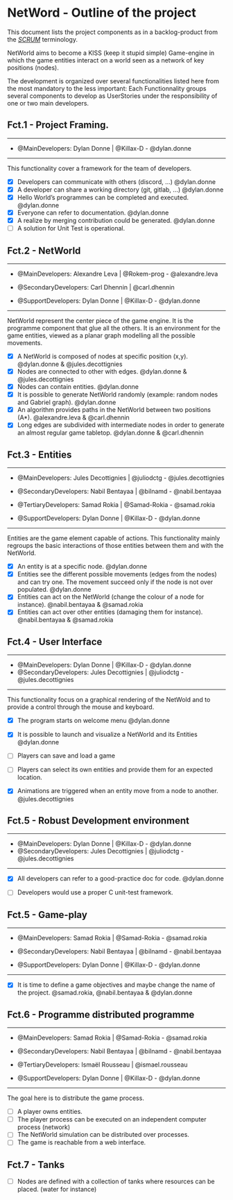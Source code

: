 # NetWord - Outline of the project

This document lists the project components as in a backlog-product from the [*SCRUM*](https://fr.wikipedia.org/wiki/Scrum_(d%C3%A9veloppement)#Glossaire) terminology.

NetWorld aims to become a KISS (keep it stupid simple) Game-engine in which the game entities interact on a world seen as a network of key positions (nodes).

The development is organized over several functionalities listed here from the most mandatory to the less important:
Each Functionnality groups several components to develop as UserStories under the responsibility of one or two main developers.

## Fct.1 - Project Framing.
---
- @MainDevelopers: Dylan Donne | @Killax-D - @dylan.donne
---

This functionality cover a framework for the team of developers.

- [x] Developers can communicate with others (discord, ...) @dylan.donne
- [x] A developer can share a working directory (git, gitlab, ...) @dylan.donne
- [x] Hello World’s programmes can be completed and executed. @dylan.donne
- [x] Everyone can refer to documentation. @dylan.donne
- [x] A realize by merging contribution could be generated. @dylan.donne
- [ ] A solution for Unit Test is operational.

## Fct.2 - NetWorld
---
- @MainDevelopers: Alexandre Leva | @Rokem-prog - @alexandre.leva
- @SecondaryDevelopers: Carl Dhennin | @carl.dhennin

- @SupportDevelopers: Dylan Donne | @Killax-D - @dylan.donne
---

NetWorld represent the center piece of the game engine. It is the programme component that glue all the others. 
It is an environment for the game entities, viewed as a planar graph modelling all the possible movements. 

- [x] A NetWorld is composed of nodes at specific position (x,y). @dylan.donne & @jules.decottignies
- [x] Nodes are connected to other with edges. @dylan.donne & @jules.decottignies
- [x] Nodes can contain entities. @dylan.donne
- [x] It is possible to generate NetWorld randomly (example: random nodes and Gabriel graph). @dylan.donne
- [x] An algorithm provides paths in the NetWorld between two positions (A*). @alexandre.leva & @carl.dhennin
- [x] Long edges are subdivided with intermediate nodes in order to generate an almost regular game tabletop. @dylan.donne & @carl.dhennin

## Fct.3 - Entities

---
- @MainDevelopers: Jules Decottignies | @juliodctg - @jules.decottignies
- @SecondaryDevelopers: Nabil Bentayaa | @bilnamd - @nabil.bentayaa
- @TertiaryDevelopers: Samad Rokia | @Samad-Rokia - @samad.rokia

- @SupportDevelopers: Dylan Donne | @Killax-D - @dylan.donne
---

Entities are the game element capable of actions. This functionality mainly regroups the basic interactions of those entities between them and with the NetWorld.


- [x] An entity is at a specific node. @dylan.donne
- [x] Entities see the different possible movements (edges from the nodes) and can try one. The movement succeed only if the node is not over populated. @dylan.donne
- [x] Entities can act on the NetWorld (change the colour of a node for instance). @nabil.bentayaa & @samad.rokia
- [x] Entities can act over other entities (damaging them for instance). @nabil.bentayaa & @samad.rokia

## Fct.4 - User Interface
---
- @MainDevelopers: Dylan Donne | @Killax-D - @dylan.donne
- @SecondaryDevelopers: Jules Decottignies | @juliodctg - @jules.decottignies
---

This functionality focus on a graphical rendering of the NetWold and to provide a control through the mouse and keyboard.

- [x] The program starts on welcome menu @dylan.donne
- [x] It is possible to launch and visualize a NetWorld and its Entities @dylan.donne
- [ ] Players can save and load a game 
- [ ] Players can select its own entities and provide them for an expected location.
- [x] Animations are triggered when an entity move from a node to another. @jules.decottignies


## Fct.5 - Robust Development environment
---
- @MainDevelopers: Dylan Donne | @Killax-D - @dylan.donne
- @SecondaryDevelopers: Jules Decottignies | @juliodctg - @jules.decottignies
---

- [x] All developers can refer to a good-practice doc for code. @dylan.donne
- [ ] Developers would use a proper C unit-test framework.


## Fct.5 - Game-play
---
- @MainDevelopers: Samad Rokia | @Samad-Rokia - @samad.rokia
- @SecondaryDevelopers: Nabil Bentayaa | @bilnamd - @nabil.bentayaa

- @SupportDevelopers: Dylan Donne | @Killax-D - @dylan.donne
---

- [x] It is time to define a game objectives and maybe change the name of the project. @samad.rokia, @nabil.bentayaa & @dylan.donne

## Fct.6 - Programme distributed programme
---
- @MainDevelopers: Samad Rokia | @Samad-Rokia - @samad.rokia
- @SecondaryDevelopers: Nabil Bentayaa | @bilnamd - @nabil.bentayaa
- @TertiaryDevelopers: Ismaël Rousseau | @ismael.rousseau

- @SupportDevelopers: Dylan Donne | @Killax-D - @dylan.donne
---

The goal here is to distribute the game process.

- [ ] A player owns entities.
- [ ] The player process can be executed on an independent computer process (network)
- [ ] The NetWorld simulation can be distributed over processes.
- [ ] The game is reachable from a web interface.

## Fct.7 - Tanks

- [ ] Nodes are defined with a collection of tanks  where resources can be placed. (water for instance)
